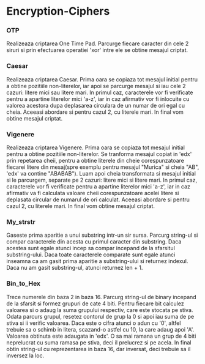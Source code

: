 # Encryption-Ciphers
### OTP
Realizeaza criptarea One Time Pad. Parcurge fiecare caracter din cele 2 siruri
si prin efectuarea operatiei 'xor' intre ele se obtine mesajul criptat.
### Caesar
Realizeaza criptarea Caesar. Prima oara se copiaza tot mesajul initial
	pentru a obtine pozitiile non-literelor, iar apoi se parcurge mesajul si
	iau cele 2 cazuri: litere mici sau litere mari. In primul caz, caracterele
	vor fi verificate pentru a apartine literelor mici 'a-z', iar in caz afirmativ
	vor fi inlocuite cu valorea acestora dupa deplasarea circulara de un numar
	de ori egal cu cheia. Aceeasi abordare si pentru cazul 2, cu literele mari. 
	In final vom obtine mesajul criptat.
### Vigenere
Realizeaza criptarea Vigenere. Prima oara se copiaza tot mesajul initial
	pentru a obtine pozitiile non-literelor. Se tranforma mesajul copiat in 'edx'
	prin repetarea cheii, pentru a obtine literele din cheie corespunzatoare fiecarei
	litere din mesaj(spre exemplu pentru mesajul "Murica" si cheia "AB", 'edx' va
	contine "ABABAB"). Luam apoi cheia transformata si mesajul initial si le parcurgem,
	separate pe 2 cazuri: litere mici si litere mari. In primul caz, caracterele
	vor fi verificate pentru a apartine literelor mici 'a-z', iar in caz afirmativ
	va fi calculata valoare cheii corespunzatoare acelei litere si deplasata circular
	de numarul de ori calculat. Aceeasi abordare si pentru cazul 2, cu literele mari.
	In final vom obtine mesajul criptat.
### My_strstr
Gaseste prima aparitie a unui substring intr-un sir sursa. Parcurg string-ul si
	compar caracterele din acesta cu primul caracter din substring. Daca acestea sunt 
	egale atunci incep sa compar incepand de la sfarsitul substring-ului. Daca toate 
	caracterele comparate sunt egale atunci inseamna ca am gasit prima aparitie
	a substring-ului si returnez indexul. Daca nu am gasit substring-ul, atunci
	returnez len + 1.
### Bin_to_Hex
Trece numerele din baza 2 in baza 16. Parcurg string-ul de binary incepand
	de la sfarsit si formez grupuri de cate 4 biti. Pentru fiecare bit calculez valoarea
	si o adaug la suma grupului respectiv, care este stocata pe stiva. Odata parcurs
	grupul, resetez contorul de grup la 0 si apoi iau suma de pe stiva si ii verific
	valoarea. Daca este o cifra atunci o adun cu '0', altfel trebuie sa o schimb in 
	litera, scazand-o astfel cu 10, la care adaug apoi 'A'. Valoarea obtinuta este
	adaugata in 'edx'. O sa mai ramana un grup de 4 biti neprelucrat cu suma
	ramasa pe stiva, deci il prelucrez si pe acela. In final obtin string-ul cu
	reprezentarea in baza 16, dar inversat, deci trebuie sa il inversez la loc.
  
